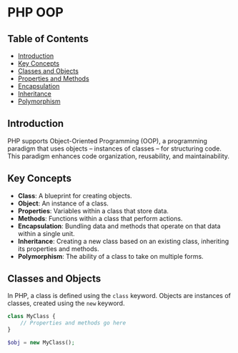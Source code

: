 # PHP OOP 


## Table of Contents

- [Introduction](#introduction)
- [Key Concepts](#key-concepts)
- [Classes and Objects](#classes-and-objects)
- [Properties and Methods](#properties-and-methods)
- [Encapsulation](#encapsulation)
- [Inheritance](#inheritance)
- [Polymorphism](#polymorphism)

## Introduction

PHP supports Object-Oriented Programming (OOP), a programming paradigm that uses objects – instances of classes – for structuring code. This paradigm enhances code organization, reusability, and maintainability.



## Key Concepts

- **Class**: A blueprint for creating objects.
- **Object**: An instance of a class.
- **Properties**: Variables within a class that store data.
- **Methods**: Functions within a class that perform actions.
- **Encapsulation**: Bundling data and methods that operate on that data within a single unit.
- **Inheritance**: Creating a new class based on an existing class, inheriting its properties and methods.
- **Polymorphism**: The ability of a class to take on multiple forms.

## Classes and Objects

In PHP, a class is defined using the `class` keyword. Objects are instances of classes, created using the `new` keyword.

```php
class MyClass {
    // Properties and methods go here
}

$obj = new MyClass();